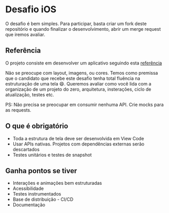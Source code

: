 # Desafio iOS

O desafio é bem simples. Para participar, basta criar um fork deste repositório e quando finalizar o desenvolvimento, abrir um merge request que iremos avaliar.

## Referência

O projeto consiste em desenvolver um aplicativo seguindo esta [referência](https://www.youtube.com/watch?feature=emb_title&v=XaneqmbYhfw&app=desktop)

Não se preocupe com layout, imagens, ou cores. Temos como premissa que o candidato que recebe este desafio tenha total fluência na estruturação de uma tela 😄. Queremos avaliar como você lida com a organização de um projeto do zero, arquitetura, insterações, ciclo de atualização, testes etc.

PS: Não precisa se preocupar em consumir nenhuma API. Crie mocks para as requests.

## O que é obrigatório

- Toda a estrutura de tela deve ser desenvolvida em View Code
- Usar APIs nativas. Projetos com dependências externas serão descartados
- Testes unitários e testes de snapshot

## Ganha pontos se tiver
- Interações e animações bem estruturadas
- Acessibilidade
- Testes instrumentados
- Base de distribuição - CI/CD
- Documentação
